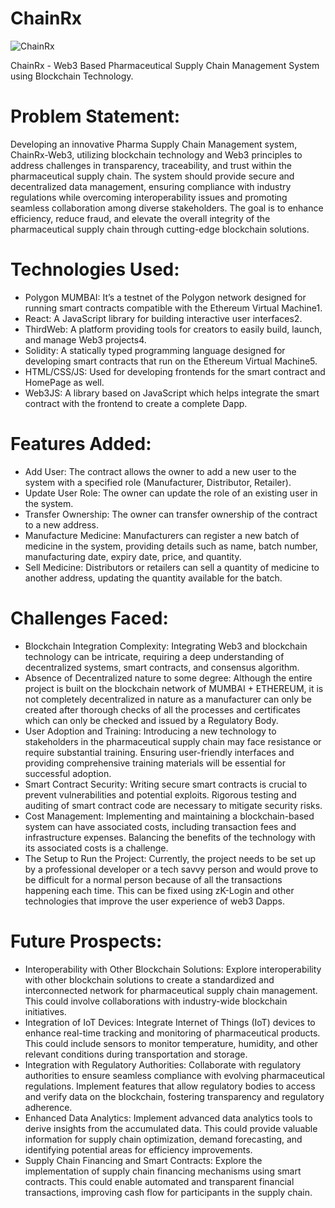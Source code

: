 # ChainRx
![ChainRx](https://github.com/SanatKulkarni/ChainRx/assets/87092449/1b50278f-5c7c-4aa5-a5c8-c31ec6c393e7)

ChainRx - Web3 Based Pharmaceutical Supply Chain Management System using Blockchain Technology. 

# Problem Statement:
Developing an innovative Pharma Supply Chain Management system, ChainRx-Web3, utilizing blockchain technology and Web3 principles to address challenges in transparency, traceability, and trust within the pharmaceutical supply chain. The system should provide secure and decentralized data management, ensuring compliance with industry regulations while overcoming interoperability issues and promoting seamless collaboration among diverse stakeholders. The goal is to enhance efficiency, reduce fraud, and elevate the overall integrity of the pharmaceutical supply chain through cutting-edge blockchain solutions.

# Technologies Used:
- Polygon MUMBAI: It’s a testnet of the Polygon network designed for running smart contracts compatible with the Ethereum Virtual Machine1.
- React: A JavaScript library for building interactive user interfaces2.
- ThirdWeb: A platform providing tools for creators to easily build, launch, and manage Web3 projects4.
- Solidity: A statically typed programming language designed for developing smart contracts that run on the Ethereum Virtual Machine5.
- HTML/CSS/JS: Used for developing frontends for the smart contract and HomePage as well.
- Web3JS: A library based on JavaScript which helps integrate the smart contract with the frontend to create a complete Dapp.

# Features Added:
- Add User: The contract allows the owner to add a new user to the system with a specified role (Manufacturer, Distributor, Retailer).
- Update User Role: The owner can update the role of an existing user in the system.
- Transfer Ownership: The owner can transfer ownership of the contract to a new address.
- Manufacture Medicine: Manufacturers can register a new batch of medicine in the system, providing details such as name, batch number, manufacturing date, expiry date, price, and quantity.
- Sell Medicine: Distributors or retailers can sell a quantity of medicine to another address, updating the quantity available for the batch.

# Challenges Faced: 
- Blockchain Integration Complexity: Integrating Web3 and blockchain technology can be intricate, requiring a deep understanding of decentralized systems, smart contracts, and consensus algorithm.
- Absence of Decentralized nature to some degree: Although the entire project is built on the blockchain network of MUMBAI + ETHEREUM, it is not completely decentralized in nature as a manufacturer can only be created after thorough checks of all the processes and certificates which can only be checked and issued by a Regulatory Body.
- User Adoption and Training: Introducing a new technology to stakeholders in the pharmaceutical supply chain may face resistance or require substantial training. Ensuring user-friendly interfaces and providing comprehensive training materials will be essential for successful adoption.
- Smart Contract Security: Writing secure smart contracts is crucial to prevent vulnerabilities and potential exploits. Rigorous testing and auditing of smart contract code are necessary to mitigate security risks.
- Cost Management: Implementing and maintaining a blockchain-based system can have associated costs, including transaction fees and infrastructure expenses. Balancing the benefits of the technology with its associated costs is a challenge.
- The Setup to Run the Project: Currently, the project needs to be set up by a professional developer or a tech savvy person and would prove to be difficult for a normal person because of all the transactions happening each time. This can be fixed using zK-Login and other technologies that improve the user experience of web3 Dapps.

# Future Prospects:
- Interoperability with Other Blockchain Solutions: Explore interoperability with other blockchain solutions to create a standardized and interconnected network for pharmaceutical supply chain management. This could involve collaborations with industry-wide blockchain initiatives.
- Integration of IoT Devices: Integrate Internet of Things (IoT) devices to enhance real-time tracking and monitoring of pharmaceutical products. This could include sensors to monitor temperature, humidity, and other relevant conditions during transportation and storage.
- Integration with Regulatory Authorities: Collaborate with regulatory authorities to ensure seamless compliance with evolving pharmaceutical regulations. Implement features that allow regulatory bodies to access and verify data on the blockchain, fostering transparency and regulatory adherence.
- Enhanced Data Analytics: Implement advanced data analytics tools to derive insights from the accumulated data. This could provide valuable information for supply chain optimization, demand forecasting, and identifying potential areas for efficiency improvements.
- Supply Chain Financing and Smart Contracts: Explore the implementation of supply chain financing mechanisms using smart contracts. This could enable automated and transparent financial transactions, improving cash flow for participants in the supply chain.

